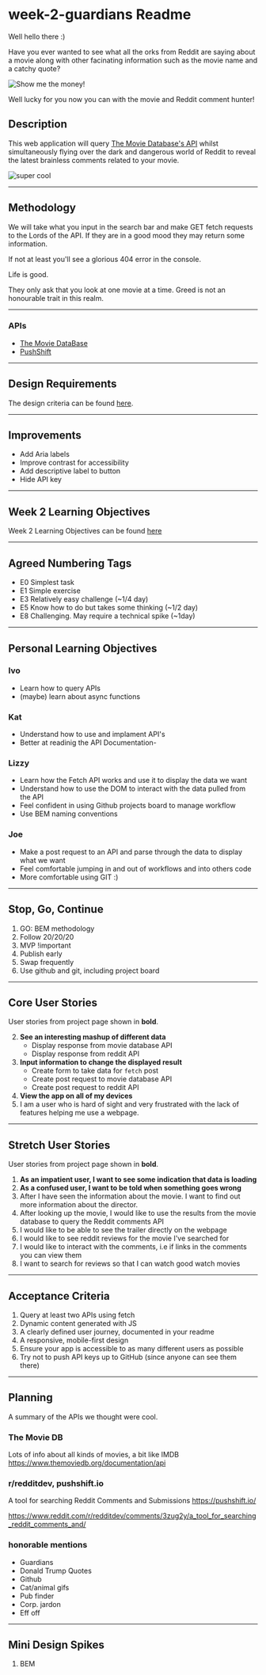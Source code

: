 # week-2-guardians Readme

Well hello there :)

Have you ever wanted to see what all the orks from Reddit are saying about a movie along with other facinating information such as the movie name and a catchy quote?

![Show me the money!](https://media1.giphy.com/media/9HQRIttS5C4Za/200.gif?cid=e1bb72ff49ac33ce53f2abf46d9a2c78f64e7baad5ec826d&rid=200.gif)

Well lucky for you now you can with the movie and Reddit comment hunter!

## Description
This web application will query [The Movie Database's API](https://developers.themoviedb.org/3/getting-started/introduction) whilst simultaneously flying over the dark and dangerous world of Reddit to reveal the latest brainless comments related to your movie.

![super cool](https://media3.giphy.com/media/jba8ucWVAhG9VcUkx9/200.gif?cid=e1bb72ff1e6a09e280bf2dcd3ecf9dcd4ab298821ed7cc8d&rid=200.gif)

---

## Methodology
We will take what you input in the search bar and make GET fetch requests to the Lords of the API. If they are in a good mood they may return some information. 

If not at least you'll see a glorious 404 error in the console.

Life is good.

They only ask that you look at one movie at a time. Greed is not an honourable trait in this realm.

---

### APIs
- [The Movie DataBase](https://developers.themoviedb.org/3/getting-started/introduction)
- [PushShift](https://pushshift.io/)

---

## Design Requirements
The design criteria can be found [here](https://github.com/foundersandcoders/coursebook/blob/master/week-2/project.md).

---

## Improvements
* Add Aria labels
* Improve contrast for accessibility 
* Add descriptive label to button
* Hide API key 

---

## Week 2 Learning Objectives
Week 2 Learning Objectives can be found [here](https://founders-and-coders.gitbook.io/coursebook/week-2/learning-outcomes)

---

## Agreed Numbering Tags

- E0 Simplest task 
- E1 Simple exercise 
- E3 Relatively easy challenge (~1/4 day)
- E5 Know how to do but takes some thinking (~1/2 day)
- E8 Challenging. May require a technical spike (~1day)

---

## Personal Learning Objectives

### Ivo
- Learn how to query APIs
- (maybe) learn about async functions


### Kat
- Understand how to use and implament API's
- Better at readinig the API Documentation-

### Lizzy
- Learn how the Fetch API works and use it to display the data we want
- Understand how to use the DOM to interact with the data pulled from the API
- Feel confident in using Github projects board to manage workflow
- Use BEM naming conventions

### Joe
- Make a post request to an API and parse through the data to display what we want
- Feel comfortable jumping in and out of workflows and into others code
- More comfortable using GIT :)

---

## Stop, Go, Continue
1. GO: BEM methodology
2. Follow 20/20/20
3. MVP !important 
4. Publish early
5. Swap frequently
6. Use github and git, including project board

---

## Core User Stories
User stories from project page shown in **bold**.

2. **See an interesting mashup of different data**
    - Display response from movie database API
    - Display response from reddit API
3. **Input information to change the displayed result**
    - Create form to take data for ```fetch``` post
    - Create post request to movie database API
    - Create post request to reddit API
5. **View the app on all of my devices**
7. I am a user who is hard of sight and very frustrated with the lack of features helping me use a webpage. 

---

## Stretch User Stories
User stories from project page shown in **bold**.

1. **As an impatient user, I want to see some indication that data is loading**
1. **As a confused user, I want to be told when something goes wrong**
3. After I have seen the information about the movie. I want to find out more information about the director.
4. After looking up the movie, I would like to use the results from the movie database to query the Reddit comments API
5. I would like to be able to see the trailer directly on the webpage
6. I would like to see reddit reviews for the movie I've searched for 
7. I would like to interact with the comments, i.e if links in the comments you can view them 
8. I want to search for reviews so that I can watch good watch movies

---

## Acceptance Criteria
1. Query at least two APIs using fetch
1. Dynamic content generated with JS
1. A clearly defined user journey, documented in your readme
1. A responsive, mobile-first design
1. Ensure your app is accessible to as many different users as possible
1. Try not to push API keys up to GitHub (since anyone can see them there)

---

## Planning
A summary of the APIs we thought were cool.

### The Movie DB 
Lots of info about all kinds of movies, a bit like IMDB
https://www.themoviedb.org/documentation/api

### r/redditdev,  pushshift.io
A tool for searching Reddit Comments and Submissions
https://pushshift.io/

https://www.reddit.com/r/redditdev/comments/3zug2y/a_tool_for_searching_reddit_comments_and/

### honorable mentions
- Guardians 
- Donald Trump Quotes
- Github
- Cat/animal gifs
- Pub finder
- Corp. jardon
- Eff off

---

## Mini Design Spikes
1. BEM 

